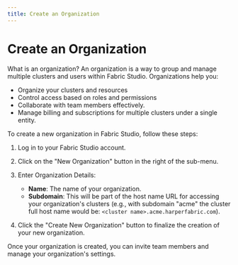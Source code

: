 ```yaml
---
title: Create an Organization
---
```


# Create an Organization

What is an organization?
An organization is a way to group and manage multiple clusters and users within Fabric Studio. Organizations help you:
- Organize your clusters and resources
- Control access based on roles and permissions
- Collaborate with team members effectively.
- Manage billing and subscriptions for multiple clusters under a single entity.

To create a new organization in Fabric Studio, follow these steps:

1. Log in to your Fabric Studio account.
2. Click on the "New Organization" button in the right of the sub-menu.
3. Enter Organization Details:
   - **Name**: The name of your organization.
   - **Subdomain**: This will be part of the host name URL for accessing your organization's clusters  (e.g., with subdomain "acme" the cluster full host name would be: `<cluster name>.acme.harperfabric.com`).

4. Click the "Create New Organization" button to finalize the creation of your new organization.

Once your organization is created, you can invite team members and manage your organization's settings.

